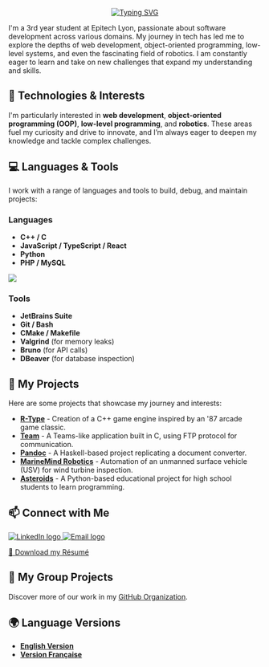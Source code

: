 <p align='center'>
  <a href="https://git.io/typing-svg"><img src="https://readme-typing-svg.demolab.com?font=Fira+Code&duration=2000&pause=1000&color=0A51A1&background=93FF3000&center=true&multiline=true&width=550&height=100&lines=👋+Hi+I'm+Mael+Rabot!;About+me%3A" alt="Typing SVG" /></a>
</p>

I'm a 3rd year student at Epitech Lyon, passionate about software development across various domains. My journey in tech has led me to explore the depths of web development, object-oriented programming, low-level systems, and even the fascinating field of robotics. I am constantly eager to learn and take on new challenges that expand my understanding and skills.

## 🔧 Technologies & Interests
I'm particularly interested in **web development**, **object-oriented programming (OOP)**, **low-level programming**, and **robotics**. These areas fuel my curiosity and drive to innovate, and I’m always eager to deepen my knowledge and tackle complex challenges.

## 💻 Languages & Tools
I work with a range of languages and tools to build, debug, and maintain projects:

### Languages
- **C++ / C**
- **JavaScript / TypeScript / React**
- **Python**
- **PHP / MySQL**

<img src="https://github-readme-stats.vercel.app/api/top-langs/?username=Mael-RABOT&theme=nord&layout=compact&langs_count=6" />

### Tools
- **JetBrains Suite**
- **Git / Bash**
- **CMake / Makefile**
- **Valgrind** (for memory leaks)
- **Bruno** (for API calls)
- **DBeaver** (for database inspection)




## 📂 My Projects
Here are some projects that showcase my journey and interests:

- [**R-Type**](https://github.com/ASM-Studios/R-Type) - Creation of a C++ game engine inspired by an '87 arcade game classic.
- [**Team**](https://github.com/Mael-RABOT/microsoftTeams) - A Teams-like application built in C, using FTP protocol for communication.
- [**Pandoc**](https://github.com/Mael-RABOT/Pandoc) - A Haskell-based project replicating a document converter.
- [**MarineMind Robotics**](https://github.com/ASM-Studios/marinemind-robotics-aquabot) - Automation of an unmanned surface vehicle (USV) for wind turbine inspection.
- [**Asteroids**](https://github.com/Mael-RABOT/Asteroids) - A Python-based educational project for high school students to learn programming.

## 📫 Connect with Me

<a href="https://www.linkedin.com/in/mael-rabot/">
  <img src="https://img.shields.io/badge/LinkedIn-0077B5?style=for-the-badge&logo=linkedin&logoColor=white" alt="LinkedIn logo">
</a>
<a href="mailto:mael.rabot@epitech.eu">
  <img src="https://img.shields.io/badge/Email-D14836?style=for-the-badge&logo=gmail&logoColor=white" alt="Email logo">
</a>

[📄 Download my Résumé](./Resume.pdf)

## 👥 My Group Projects
Discover more of our work in my [GitHub Organization](https://github.com/your-organization-link).

## 🌍 Language Versions
- [**English Version**](README.md)
- [**Version Française**](French.md)

